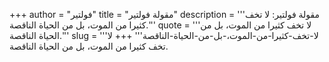 +++
author = "فولتير"
title = "مقولة فولتير"
description = '''مقولة فولتير: لا تخف كثيرا من الموت، بل من الحياة الناقصة.'''
quote = '''لا تخف كثيرا من الموت، بل من الحياة الناقصة.'''
slug = '''لا-تخف-كثيرا-من-الموت،-بل-من-الحياة-الناقصة'''
+++
لا تخف كثيرا من الموت، بل من الحياة الناقصة.
